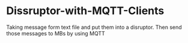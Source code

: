 # Dissruptor-with-MQTT-Clients
Taking message form text file and put them into a disruptor. Then send those messages to MBs by using MQTT
